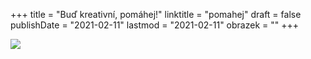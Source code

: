 +++
title = "Buď kreativní, pomáhej!"
linktitle = "pomahej"
draft = false
publishDate = "2021-02-11"
lastmod = "2021-02-11"
obrazek = ""
+++

![](/assets/media/panacci.jpg)

